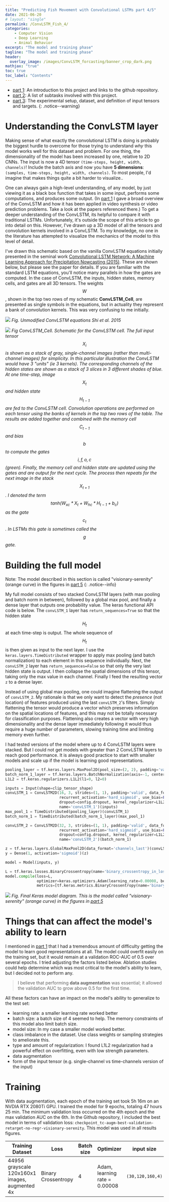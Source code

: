 ```yaml
--- 
title: "Predicting Fish Movement with Convolutional LSTMs part 4/5"
date: 2021-06-20
# layout: "single"
permalink: /ConvLSTM_Fish_4/
categories:
    - Computer Vision
    - Deep Learning
    - Animal Behavior
excerpt: "The model and training phase"
tagline: "The model and training phase"
header:
  overlay_image: /images/ConvLSTM_forcasting/banner_crop_dark.png
mathjax: "true"
toc: true
toc_label: "Contents"
---
```

* [part 1](/ConvLSTM_Fish_1/): An introduction to this project and links to the github repository.
* [part 2](/ConvLSTM_Fish_2/): A list of subtasks involved with this project.
* [part 3](/ConvLSTM_Fish_3/): The experimental setup, dataset, and definition of input tensors and targets.
{: .notice--warning}

# Understanding the ConvLSTM layer
Making sense of what exactly the convolutional LSTM is doing is probably the biggest hurdle to overcome for those trying to understand *why* this model works well for this dataset and problem. For one thing, the dimensionality of the model has been increased by one, relative to 2D CNNs. The input is now a 4D tensor `(time-steps, height, width, channels)`! Include the batch axis and now you have **5 dimensions**: `(samples, time-steps, height, width, channels)`. To most people, I'd imagine that makes things quite a bit harder to visualize..

One can always gain a high-level understanding, of any model, by just viewing it as a black box function that takes in some input, performs some computations, and produces some output. (In [part 1](/ConvLSTM_Fish_1/) I gave a broad overview of the ConvLSTM and how it has been applied in video synthesis or video prediction problems. Take a look at the papers referenced there.) To get a deeper understanding of the ConvLSTM, its helpful to compare it with traditional LSTMs. Unfortunately, it's outside the scope of this article to go into detail on this. However, I've drawn up a 3D model of all the tensors and convolution kernels involved in a ConvLSTM. To my knowledge, no one in the literature has attempted to visualize the mechanics of the model to this level of detail. 

I've drawn this schematic based on the vanilla ConvLSTM equations initially presented in the seminal work [Convolutional LSTM Network: A Machine Learning Approach for Precipitation Nowcasting (2015)](https://arxiv.org/abs/1506.04214). These are shown below, but please see the paper for details. If you are familiar with the standard LSTM equations, you'll notice many parallels in how the gates are computed. In the case of ConvLSTM, the inputs, hidden states, memory cells, and gates are all 3D tensors. The weights $$W$$, shown in the top two rows of my schematic **ConvLSTM_Cell**, are presented as single symbols in the equations, but in actuality they represent a bank of convolution kernels. This was very confusing to me initially. 

 ![](/images/ConvLSTM_forcasting/convLSTM_equations.jpg)
*Fig. Unmodified ConvLSTM equations Shi et al. 2015*

 ![](/images/ConvLSTM_forcasting/convLSTMhighlevel1_jpg_crop.jpg)
*Fig ConvLSTM_Cell. Schematic for the ConvLSTM cell. The full input tensor $$X_i$$ is shown as a stack of gray, single-channel images (rather than multi-channel images) for simplicity. In this particular illustration the ConvLSTM would have 3 "units" (ie 3 kernels). The corresponding channels of the hidden states are shown as a stack of 3 slices in 3 different shades of blue. At one time-step, image $$X_t$$ and hidden state $$H_{t-1}$$ are fed to the ConvLSTM cell. Convolution operations are performed on each tensor using the banks of kernels in the top two rows of the table. The results are added together and combined with the memory cell $$C_{t-1}$$ and bias $$b$$ to compute the gates $$i,f,o,c$$ (green). Finally, the memory cell and hidden state are updated using the gates and are output for the next cycle. The process then repeats for the next image in the stack $$X_{t+1}$$. I denoted the term $$tanh(W_{xc} * X_t + W_{hc} * H_{t-1} + b_c)$$ as the gate $$c_t$$. In LSTMs this gate is sometimes called the $$g$$ gate.*


# Building the full model
Note: The model described in this section is called "visionary-serenity" (orange curve) in the figures in [part 5](/ConvLSTM_Fish_3/)
{: .notice--info}

My full model consists of two stacked ConvLSTM layers (with max pooling and batch norm in between), followed by a global max pool, and finally a dense layer that outputs one probability value. The keras functional API code is below. The `convLSTM_1` layer has `return_sequences=True` so that the hidden state $$H_t$$ at each time-step is output. The whole sequence of $$H_t$$ is then given as input to the next layer. I use the `keras.layers.TimeDistributed` wrapper to apply max pooling (and batch normalization) to each element in this sequence individually. Next, the `convLSTM_2` layer has `return_sequences=False` so that only the very last hidden state is output. I then collapse the spatial dimensions of this tensor, taking only the max value in each channel. Finally I feed the resulting vector `z` to a dense layer.

Instead of using global max pooling, one could imagine flattening the output of `convLSTM_2`. My rationale is that we only want to detect the *presence* (not location) of features produced using the last `convLSTM_2`'s filters. Simply flattening the tensor would produce a vector which preserves information on the spatial locations of features, and this may not be totally necessary for classification purposes. Flattening also creates a vector with very high dimensionality and the dense layer immediately following it would thus require a huge number of parameters, slowing training time and limiting memory even further.

I had tested versions of the model where up to 4 ConvLSTM layers were stacked. But I could not get models with greater than 2 ConvLSTM layers to reach good performance. It is always good practice to start with smaller models and scale up if the model is learning good representations. 

```python
pooling_layer = tf.keras.layers.MaxPool2D(pool_size=(2, 2), padding='valid', data_format='channels_last')
batch_norm_1_layer = tf.keras.layers.BatchNormalization(axis=-1, center=False, scale=False, name='batchnorm_1')
L1L2 = tf.keras.regularizers.L1L2(l1=0, l2=0)

inputs = Input(shape=clip_tensor_shape)
convLSTM_1 = ConvLSTM2D(16, 3, strides=(1, 1), padding='valid', data_format='channels_last', activation='tanh',
                        recurrent_activation='hard_sigmoid', use_bias=False, return_sequences=True, return_state=False,
                        dropout=config.dropout, kernel_regularizer=L1L2,
                        name='convLSTM_1')(inputs)
max_pool_1 = TimeDistributed(pooling_layer)(convLSTM_1)
batch_norm_1 = TimeDistributed(batch_norm_1_layer)(max_pool_1)

convLSTM_2 = ConvLSTM2D(32, 3, strides=(1, 1), padding='valid', data_format='channels_last', activation='tanh',
                        recurrent_activation='hard_sigmoid', use_bias=False, return_sequences=False, return_state=False,
                        dropout=config.dropout, kernel_regularizer=L1L2,
                        name='convLSTM_2')(batch_norm_1)

z = tf.keras.layers.GlobalMaxPool2D(data_format='channels_last')(convLSTM_2)
y = Dense(1, activation='sigmoid')(z)

model = Model(inputs, y)

L = tf.keras.losses.BinaryCrossentropy(name='binary_crossentropy_in_loss')
model.compile(loss=L,
              optimizer=keras.optimizers.Adam(learning_rate=0.00008, beta_1=0.9, beta_2=0.999, amsgrad=False),
              metrics=[tf.keras.metrics.BinaryCrossentropy(name='binary_crossentropy_in_metrics'), tf.keras.metrics.AUC()])
```
 ![](/images/ConvLSTM_forcasting/model.png)
*Fig. Final Keras model diagram. This is the model called "visionary-serenity" (orange curve) in the figures in [part 5](/ConvLSTM_Fish_3/)*

# Things that can affect the model's ability to learn
I mentioned in [part 1](/ConvLSTM_Fish_1/) that I had a tremendous amount of difficulty getting the model to learn good representations at all. The model could overfit easily on the training set, but it would remain at a validation ROC-AUC of 0.5 over several epochs. I tried adjusting the factors listed below. Ablation studies could help determine which was most critical to the model's ability to learn, but I decided not to perform any. 
>I believe that performing **data augmentation** was essential; it allowed the validation AUC to grow above 0.5 for the first time.

All these factors can have an impact on the model's ability to generalize to the test set:
* learning rate: a smaller learning rate worked better
* batch size: a batch size of 4 seemed to help. The memory constraints of this model also limit batch size.
* model size: In my case a smaller model worked better.
* class imbalance in the dataset. Use class weights or sampling strategies to ameliorate this.
* type and amount of regularization: I found L1L2 regularization had a powerful effect on overfitting, even with low strength parameters.
* data augmentation
* form of the input tensor (e.g. single-channel vs time-channels version of the input)

# Training
With data augmentation, each epoch of the training set took 5h 16m on an NVDIA RTX 2080Ti GPU. I trained the model for 9 epochs, totaling 47 hours 25 min. The minimum validation loss occurred on the 4th epoch and the max validation AUC on the 6th. In the Github repository, I included the best model in terms of validation loss: `checkpoint_tc-augm-best-validation-retarget-no-regr-visionary-serenity`. This model was used in all results figures.

| Training Dataset              | Loss               | Batch size | Optimizer                   | input size  | regularizers                          |
|----------------------|--------------------|------------|-----------------------------|---------------|---------------------------------------|
| 44956 grayscale 120x160x1 images, augmented 4x | Binary Crossentropy | 4  | Adam, learning rate = 0.00008 | `(30,120,160,4)` | None |
